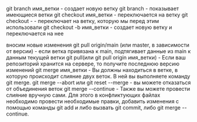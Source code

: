 git branch имя_ветки - создает новую ветку
git branch - показывает имеющиеся ветки
git checkout имя_ветки - переключается на ветку
git checkout - - переключает на ветку, которую мы перед этим использовали
git checkout -b имя_ветки - создает новую ветку и переключается на нее

вносим новые изменения
git pull origin/main (или master, в зависимости от версии) - если ветка привязана к main,  подтягивает данные из main к данным текущей ветки
git pull(или git pull origin имя_ветки) - Если ваш репозиторий хранится на сервере, то получите последнюю версию изменений
git merge имя_ветки - Вы должны находиться в ветке, в которую происходит слияние двух веток. В ней вы выполняете команду git merge.
git merge --abort или git reset --merge - вы можете отказаться от объединения веток
git merge --continue - Также вы можете провести слияние вручную сами. Для этого в конфликтующих файлах необходимо провести необходимые правки, добавить изменения с помощью команды git add и либо вызвать git commit, либо git merge --continue.
